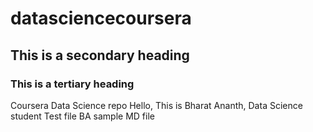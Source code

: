 # datasciencecoursera
## This is a secondary heading
### This is a tertiary heading
Coursera Data Science repo
Hello, This is Bharat Ananth, Data Science student
Test file
BA sample MD file
